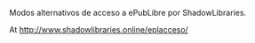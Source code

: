 Modos alternativos de acceso a ePubLibre por ShadowLibraries.

At http://www.shadowlibraries.online/eplacceso/
